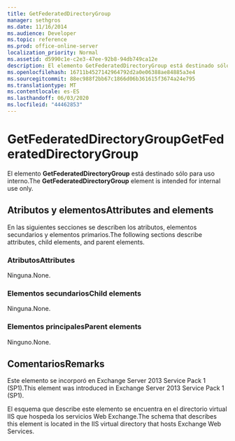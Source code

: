 ```yaml
---
title: GetFederatedDirectoryGroup
manager: sethgros
ms.date: 11/16/2014
ms.audience: Developer
ms.topic: reference
ms.prod: office-online-server
localization_priority: Normal
ms.assetid: d5990c1e-c2e3-47ee-92b8-94db749ca12e
description: El elemento GetFederatedDirectoryGroup está destinado sólo para uso interno.
ms.openlocfilehash: 16711b4527142964792d2a0e06388ae84885a3e4
ms.sourcegitcommit: 88ec988f2bb67c1866d06b361615f3674a24e795
ms.translationtype: MT
ms.contentlocale: es-ES
ms.lasthandoff: 06/03/2020
ms.locfileid: "44462853"
---
```

# <a name="getfederateddirectorygroup"></a><span data-ttu-id="d5f80-103">GetFederatedDirectoryGroup</span><span class="sxs-lookup"><span data-stu-id="d5f80-103">GetFederatedDirectoryGroup</span></span>

<span data-ttu-id="d5f80-104">El elemento **GetFederatedDirectoryGroup** está destinado sólo para uso interno.</span><span class="sxs-lookup"><span data-stu-id="d5f80-104">The **GetFederatedDirectoryGroup** element is intended for internal use only.</span></span> 

## <a name="attributes-and-elements"></a><span data-ttu-id="d5f80-105">Atributos y elementos</span><span class="sxs-lookup"><span data-stu-id="d5f80-105">Attributes and elements</span></span>

<span data-ttu-id="d5f80-106">En las siguientes secciones se describen los atributos, elementos secundarios y elementos primarios.</span><span class="sxs-lookup"><span data-stu-id="d5f80-106">The following sections describe attributes, child elements, and parent elements.</span></span>
  
### <a name="attributes"></a><span data-ttu-id="d5f80-107">Atributos</span><span class="sxs-lookup"><span data-stu-id="d5f80-107">Attributes</span></span>

<span data-ttu-id="d5f80-108">Ninguna.</span><span class="sxs-lookup"><span data-stu-id="d5f80-108">None.</span></span>
  
### <a name="child-elements"></a><span data-ttu-id="d5f80-109">Elementos secundarios</span><span class="sxs-lookup"><span data-stu-id="d5f80-109">Child elements</span></span>

<span data-ttu-id="d5f80-110">Ninguna.</span><span class="sxs-lookup"><span data-stu-id="d5f80-110">None.</span></span>
  
### <a name="parent-elements"></a><span data-ttu-id="d5f80-111">Elementos principales</span><span class="sxs-lookup"><span data-stu-id="d5f80-111">Parent elements</span></span>

<span data-ttu-id="d5f80-112">Ninguno.</span><span class="sxs-lookup"><span data-stu-id="d5f80-112">None.</span></span>
  
## <a name="remarks"></a><span data-ttu-id="d5f80-113">Comentarios</span><span class="sxs-lookup"><span data-stu-id="d5f80-113">Remarks</span></span>

<span data-ttu-id="d5f80-114">Este elemento se incorporó en Exchange Server 2013 Service Pack 1 (SP1).</span><span class="sxs-lookup"><span data-stu-id="d5f80-114">This element was introduced in Exchange Server 2013 Service Pack 1 (SP1).</span></span>
  
<span data-ttu-id="d5f80-115">El esquema que describe este elemento se encuentra en el directorio virtual IIS que hospeda los servicios Web Exchange.</span><span class="sxs-lookup"><span data-stu-id="d5f80-115">The schema that describes this element is located in the IIS virtual directory that hosts Exchange Web Services.</span></span>
  

